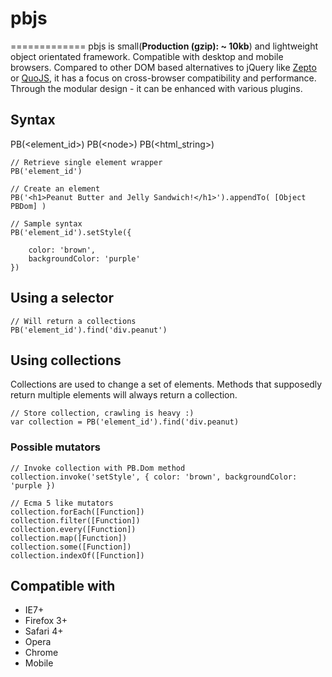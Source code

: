 # pbjs
=============
pbjs is small(**Production (gzip): ~ 10kb**) and lightweight object orientated framework. Compatible with desktop and mobile browsers. Compared to other DOM based alternatives to jQuery like [Zepto](http://zeptojs.com/) or [QuoJS](http://quojs.tapquo.com/), it has a focus on cross-browser compatibility and performance. Through the modular design - it can be enhanced with various plugins.

## Syntax

PB(\<element_id\>)
PB(\<node\>)
PB(\<html_string\>)

	// Retrieve single element wrapper
	PB('element_id')
	
	// Create an element
	PB('<h1>Peanut Butter and Jelly Sandwich!</h1>').appendTo( [Object PBDom] )
	
	// Sample syntax
	PB('element_id').setStyle({
		
		color: 'brown',
		backgroundColor: 'purple'
	})

## Using a selector

	// Will return a collections
	PB('element_id').find('div.peanut')

## Using collections

Collections are used to change a set of elements. Methods that supposedly return multiple elements will always return a collection. 

	// Store collection, crawling is heavy :)
	var collection = PB('element_id').find('div.peanut)
	
### Possible mutators

	// Invoke collection with PB.Dom method
	collection.invoke('setStyle', { color: 'brown', backgroundColor: 'purple })
	
	// Ecma 5 like mutators
	collection.forEach([Function])
	collection.filter([Function])
	collection.every([Function])
	collection.map([Function])
	collection.some([Function])
	collection.indexOf([Function])

## Compatible with

- IE7+
- Firefox 3+
- Safari 4+
- Opera
- Chrome
- Mobile